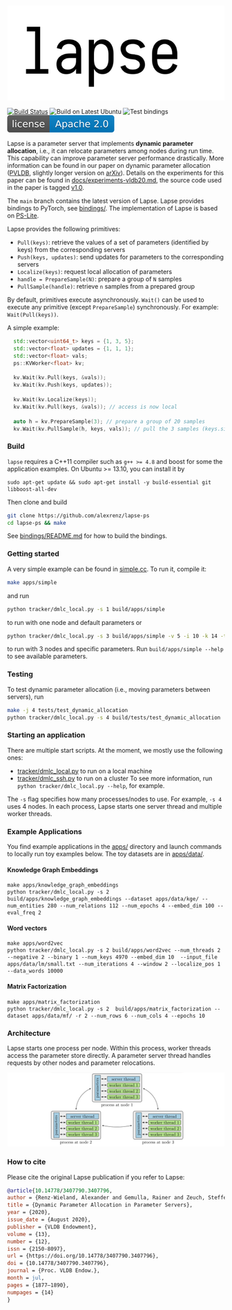 ![lapse logo](docs/lapse.svg?raw=true) 

[![Build Status](https://travis-ci.org/alexrenz/lapse-ps.svg?branch=main)](https://travis-ci.org/alexrenz/lapse-ps/)
![Build on Latest Ubuntu](https://github.com/alexrenz/lapse-ps/actions/workflows/latest-ubuntu.yml/badge.svg)
![Test bindings](https://github.com/alexrenz/lapse-ps/actions/workflows/bindings.yml/badge.svg)
[![GitHub license](docs/apache2.svg?raw=true)](./LICENSE)

Lapse is a parameter server that implements **dynamic parameter allocation**, i.e., it can relocate parameters among nodes during run time. This capability can improve parameter server performance drastically. More information can be found in our paper on dynamic parameter allocation ([PVLDB](https://www.vldb.org/pvldb/vol13/p1877-renz-wieland.pdf), slightly longer version on [arXiv](https://arxiv.org/abs/2002.00655)). Details on the experiments for this paper can be found in [docs/experiments-vldb20.md](docs/experiments-vldb20.md), the source code used in the paper is tagged [v1.0](https://github.com/alexrenz/lapse-ps/releases/tag/v1.0). 

The `main` branch contains the latest version of Lapse. Lapse provides bindings to PyTorch, see [bindings/](bindings/). The implementation of Lapse is based on [PS-Lite](https://github.com/dmlc/ps-lite).

Lapse provides the following primitives: 
- `Pull(keys)`: retrieve the values of a set of parameters (identified by keys) from the corresponding servers 
- `Push(keys, updates)`: send updates for parameters to the corresponding servers
- `Localize(keys)`: request local allocation of parameters
- `handle = PrepareSample(N)`: prepare a group of `N` samples
- `PullSample(handle)`: retrieve `n` samples from a prepared group

By default, primitives execute asynchronously. `Wait()` can be used to execute any primitive (except `PrepareSample`) synchronously. For example: `Wait(Pull(keys))`.


A simple example:

```c++
  std::vector<uint64_t> keys = {1, 3, 5};
  std::vector<float> updates = {1, 1, 1};
  std::vector<float> vals;
  ps::KVWorker<float> kv;

  kv.Wait(kv.Pull(keys, &vals));
  kv.Wait(kv.Push(keys, updates));

  kv.Wait(kv.Localize(keys));
  kv.Wait(kv.Pull(keys, &vals)); // access is now local
  
  auto h = kv.PrepareSample(3); // prepare a group of 20 samples
  kv.Wait(kv.PullSample(h, keys, vals)); // pull the 3 samples (keys.size() determines how many samples are pulled)
```

### Build

`lapse` requires a C++11 compiler such as `g++ >= 4.8` and boost for some the application examples. On Ubuntu >= 13.10, you
can install it by
```
sudo apt-get update && sudo apt-get install -y build-essential git libboost-all-dev
```

Then clone and build

```bash
git clone https://github.com/alexrenz/lapse-ps
cd lapse-ps && make
```

See [bindings/README.md](bindings/README.md) for how to build the bindings.

### Getting started

A very simple example can be found in [simple.cc](apps/simple.cc). To run it, compile it:

```bash
make apps/simple
```

and run

```bash
python tracker/dmlc_local.py -s 1 build/apps/simple
```

to run with one node and default parameters or 

```bash
python tracker/dmlc_local.py -s 3 build/apps/simple -v 5 -i 10 -k 14 -t 4
```
to run with 3 nodes and specific parameters. Run `build/apps/simple --help` to see available parameters.

### Testing
To test dynamic parameter allocation (i.e., moving parameters between servers), run

```bash
make -j 4 tests/test_dynamic_allocation
python tracker/dmlc_local.py -s 4 build/tests/test_dynamic_allocation
```



### Starting an application

There are multiple start scripts. At the moment, we mostly use the following ones:
- [tracker/dmlc_local.py](tracker/dmlc_local.py) to run on a local machine
- [tracker/dmlc_ssh.py](tracker/dmlc_ssh.py) to run on a cluster
To see more information, run `python tracker/dmlc_local.py --help`, for example.

The `-s` flag specifies how many processes/nodes to use. For example, `-s 4` uses 4 nodes. In each process, Lapse starts one server thread and multiple worker threads. 

### Example Applications

You find example applications in the [apps/](apps/) directory and launch commands to locally run toy examples below. The toy datasets are in [apps/data/](apps/data/). 


#### Knowledge Graph Embeddings
```
make apps/knowledge_graph_embeddings
python tracker/dmlc_local.py -s 2 build/apps/knowledge_graph_embeddings --dataset apps/data/kge/ --num_entities 280 --num_relations 112 --num_epochs 4 --embed_dim 100 --eval_freq 2
```

#### Word vectors
```
make apps/word2vec
python tracker/dmlc_local.py -s 2 build/apps/word2vec --num_threads 2 --negative 2 --binary 1 --num_keys 4970 --embed_dim 10  --input_file apps/data/lm/small.txt --num_iterations 4 --window 2 --localize_pos 1 --data_words 10000
```

#### Matrix Factorization

```
make apps/matrix_factorization
python tracker/dmlc_local.py -s 2  build/apps/matrix_factorization --dataset apps/data/mf/ -r 2 --num_rows 6 --num_cols 4 --epochs 10
```

### Architecture

Lapse starts one process per node. Within this process, worker threads access the parameter store directly. A parameter server thread handles requests by other nodes and parameter relocations.

![architecture](docs/architecture.png?raw=true)


### How to cite
Please cite the original Lapse publication if you refer to Lapse:

```bibtex
@article{10.14778/3407790.3407796,
author = {Renz-Wieland, Alexander and Gemulla, Rainer and Zeuch, Steffen and Markl, Volker},
title = {Dynamic Parameter Allocation in Parameter Servers},
year = {2020},
issue_date = {August 2020},
publisher = {VLDB Endowment},
volume = {13},
number = {12},
issn = {2150-8097},
url = {https://doi.org/10.14778/3407790.3407796},
doi = {10.14778/3407790.3407796},
journal = {Proc. VLDB Endow.},
month = jul,
pages = {1877–1890},
numpages = {14}
}
```
